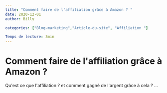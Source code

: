 ```yaml
---
title: "Comment faire de l'affiliation grâce à Amazon ? "
date: 2020-12-01
author: Billy

categories: ["Blog-marketing","Article-du-site", "Affiliation "]

Temps de lecture: 3min
---
```


# Comment faire de l'affiliation grâce à Amazon ?

Qu'est ce que l'affiliation ? et comment gagné de l'argent grâce à cela ?
...